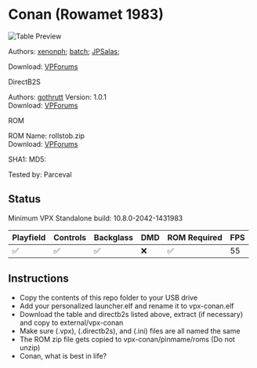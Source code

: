 # Conan (Rowamet 1983)

![Table Preview]([https://www.vpforums.org/index.php?app=downloads&showfile=13053#](https://www.vpforums.org/index.php?app=downloads&module=display&section=screenshot&record=108064&id=13053&full=1))

Authors: [xenonph](https://www.vpforums.org/index.php?showuser=14100);
	 [batch](https://www.vpforums.org/index.php?showuser=30858);
	 [JPSalas](https://www.vpforums.org/index.php?showuser=277);

Download: [VPForums](https://www.vpforums.org/index.php?app=downloads&showfile=13053)

DirectB2S

Authors: [gothrutt](https://www.vpforums.org/index.php?showuser=113691)
Version: 1.0.1  
Download: [VPForums](https://www.vpforums.org/index.php?app=downloads&showfile=12626)

ROM

ROM Name: rollstob.zip  
Download: [VPForums](https://www.vpforums.org/index.php?app=downloads&showfile=681)  

SHA1: 
MD5: 

Tested by: Parceval

## Status 

Minimum VPX Standalone build: 10.8.0-2042-1431983

| Playfield | Controls | Backglass | DMD | ROM Required | FPS | 
|-----------|----------|-----------|-----|--------------|-----|
| :white_check_mark: | :white_check_mark: | :white_check_mark: | :x: | :white_check_mark: | 55 |

## Instructions

- Copy the contents of this repo folder to your USB drive
- Add your personalized launcher.elf and rename it to vpx-conan.elf
- Download the table and directb2s listed above, extract (if necessary) and copy to external/vpx-conan
- Make sure (.vpx), (.directb2s), and (.ini) files are all named the same
- The ROM zip file gets copied to vpx-conan/pinmame/roms (Do not unzip)
- Conan, what is best in life?
